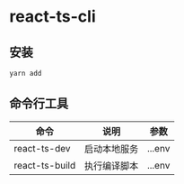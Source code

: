 # react-ts-cli

## 安装
```bash
yarn add 
```

## 命令行工具

| 命令           | 说明         | 参数   |
| -------------- | ------------ | ------ |
| react-ts-dev   | 启动本地服务 | ...env |
| react-ts-build | 执行编译脚本 | ...env |

## 